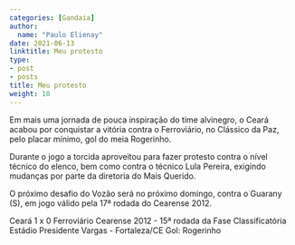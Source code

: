 ```yaml
---
categories: [Gandaia]
author:
  name: "Paulo Elienay"
date: 2021-06-13
linktitle: Meu protesto
type:
- post
- posts
title: Meu protesto
weight: 10
---
```


<!doctype html>
<html>
<head>
<meta charset='UTF-8'><meta name='viewport' content='width=device-width initial-scale=1'>
<title></title>
</head>
<body><p>Em mais uma jornada de pouca inspiração do time alvinegro, o Ceará acabou por conquistar a vitória contra o Ferroviário, no Clássico da Paz, pelo placar mínimo, gol do meia Rogerinho.</p>
<p>Durante o jogo a torcida aproveitou para fazer protesto contra o nível técnico do elenco, bem como contra o técnico Lula Pereira, exigindo mudanças por parte da diretoria do Mais Querido.</p>
<p>O próximo desafio do Vozão será no próximo domingo, contra o Guarany (S), em jogo válido pela 17ª rodada do Cearense 2012.</p>
<p>Ceará 1 x 0 Ferroviário
Cearense 2012 - 15ª rodada da Fase Classificatória
Estádio Presidente Vargas - Fortaleza/CE
Gol: Rogerinho</p>
</body>
</html> 
